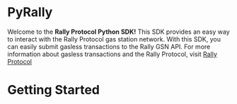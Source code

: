 # PyRally
Welcome to the **Rally Protocol Python SDK!** This SDK provides an easy way to interact with 
the Rally Protocol gas station network. 
With this SDK, you can easily submit gasless transactions to the Rally GSN API. For more information about
gasless transactions and the Rally Protocol, visit [Rally Protocol](https://docs.rallyprotocol.com/rally-mobile-sdk/sponsored-gasless-transactions/overview)
# Getting Started